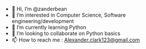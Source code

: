 - 👋 Hi, I’m @zanderbean
- 👀 I’m interested in Computer Science, Software engineering/development 
- 🌱 I’m currently learning Python
- 💞️ I’m looking to collaborate on Python basics
- 📫 How to reach me : Alexander.clark123@gmail.com
